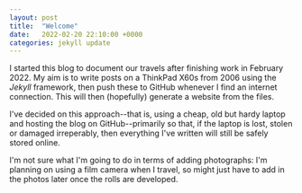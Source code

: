 ```yaml
---
layout: post
title:  "Welcome"
date:   2022-02-20 22:10:00 +0000
categories: jekyll update
---
```

I started this blog to document our travels after finishing work in February 2022. My aim is to write posts on a ThinkPad X60s from 2006 using the *Jekyll* framework, then push these to GitHub whenever I find an internet connection. This will then (hopefully) generate a website from the files.

I've decided on this approach--that is, using a cheap, old but hardy laptop and hosting the blog on GitHub--primarily so that, if the laptop is lost, stolen or damaged irreperably, then everything I've written will still be safely stored online.

I'm not sure what I'm going to do in terms of adding photographs: I'm planning on using a film camera when I travel, so might just have to add in the photos later once the rolls are developed.
